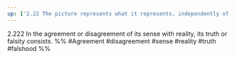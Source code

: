 ```yaml
---
up: ['2.22 The picture represents what it represents, independently of its truth or falsehood, through the form of representation.']
---
```

2.222 In the agreement or disagreement of its sense with reality, its truth or falsity consists.
%%
#Agreement #disagreement #sense #reality #truth #falshood %%